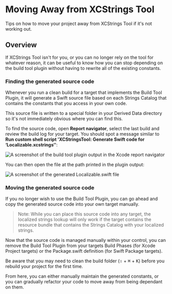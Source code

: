 # Moving Away from XCStrings Tool

Tips on how to move your project away from XCStrings Tool if it's not working out.

## Overview

If XCStrings Tool isn't for you, or you can no longer rely on the tool for whatever reason, it can be useful to know how you can stop depending on the build tool plugin without having to rewrite all of the existing constants. 

### Finding the generated source code

Whenever you run a clean build for a target that implements the Build Tool Plugin, it will generate a Swift source file based on each Strings Catalog that contains the constants that you access in your own code.

This source file is written to a special folder in your Derived Data directory so it's not immediately obvious where you can find this. 

To find the source code, open **Report navigator**, select the last build and review the build log for your target. You should spot a message similar to **Run custom shell script 'XCStringsTool: Generate Swift code for ‘Localizable.xcstrings‘'**:

![A screenshot of the build tool plugin output in the Xcode report navigator](Xcode-BuildLog)

You can then open the file at the path printed in the plugin output:

![A screenshot of the generated Localizable.swift file](Xcode-Generated)

### Moving the generated source code

If you no longer wish to use the Build Tool Plugin, you can go ahead and copy the generated source code into your own target manually. 

> Note: While you can place this source code into any target, the localized strings lookup will only work if the target contains the resource bundle that contains the Strings Catalog with your localized strings. 

Now that the source code is managed manually within your control, you can remove the Build Tool Plugin from your targets Build Phases (for Xcode Project targets) or the Package.swift definition (for Swift Package targets).

Be aware that you may need to clean the build folder (<kbd>⇧</kbd> + <kbd>⌘</kbd> + <kbd>K</kbd>) before you rebuild your project for the first time.

From here, you can either manually maintain the generated constants, or you can gradually refactor your code to move away from being dependant on them.
